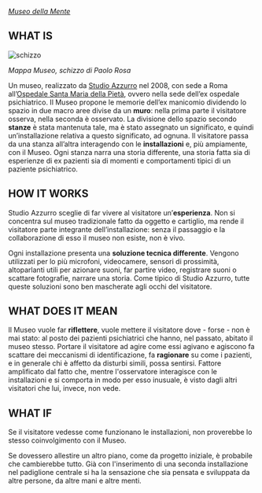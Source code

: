 [_Museo della Mente_](http://www.museodellamente.it/it/)

## WHAT IS

![schizzo](http://www.artementenotizie.it/wp-content/uploads/2014/03/museomente-670x299.jpg)

_Mappa Museo, schizzo di Paolo Rosa_

Un museo, realizzato da  [Studio Azzurro]( http://www.studioazzurro.com/index.php) nel 2008, con sede a Roma all’[Ospedale Santa Maria della Pietà](https://it.wikipedia.org/wiki/Ex_Manicomio_Santa_Maria_della_Piet%C3%A0), ovvero nella sede dell’ex ospedale psichiatrico. 
Il Museo propone le memorie dell’ex manicomio dividendo lo spazio in due macro aree divise da un **muro**: nella prima parte il visitatore osserva, nella seconda è osservato. La divisione dello spazio secondo **stanze** è stata mantenuta tale, ma è stato assegnato un significato, e quindi un’installazione relativa a questo significato, ad ognuna. Il visitatore passa da una stanza all’altra interagendo con le **installazioni** e, più ampiamente, con il Museo. Ogni stanza narra una storia differente, una storia fatta sia di esperienze di ex pazienti sia di momenti e comportamenti  tipici di un paziente psichiatrico.

## HOW IT WORKS

Studio Azzurro sceglie di far vivere al visitatore un’**esperienza**. Non si concentra sul museo tradizionale fatto da oggetto e cartiglio, ma rende il visitatore parte integrante dell’installazione: senza il passaggio e la collaborazione di esso il museo non esiste, non è vivo.

Ogni installazione presenta una **soluzione tecnica differente**. Vengono utilizzati per lo più microfoni, videocamere, sensori di prossimità, altoparlanti utili per azionare suoni, far partire video, registrare suoni o scattare fotografie, narrare una storia. 
Come tipico di Studio Azzurro, tutte queste soluzioni sono ben mascherate agli occhi del visitatore. 

## WHAT DOES IT MEAN

Il Museo vuole far **riflettere**, vuole mettere il visitatore dove - forse - non è mai stato: al posto dei pazienti psichiatrici che hanno, nel passato, abitato il museo stesso. Portare il visitatore ad agire come essi agivano e agiscono fa scattare dei meccanismi di identificazione, fa **ragionare** su come i pazienti, e in generale chi è affetto da disturbi simili, possa sentirsi. Fattore amplificato dal fatto che, mentre l'osservatore interagisce con le installazioni e si comporta in modo per esso inusuale, è visto dagli altri visitatori che lui, invece, non vede.

## WHAT IF

Se il visitatore vedesse come funzionano le installazioni, non proverebbe lo stesso coinvolgimento con il Museo.

Se dovessero allestire un altro piano, come da progetto iniziale, è probabile che cambierebbe tutto. Già con l'inserimento di una seconda installazione nel padiglione centrale si ha la sensazione che sia pensata e sviluppata da altre persone, da altre mani e altre menti. 
